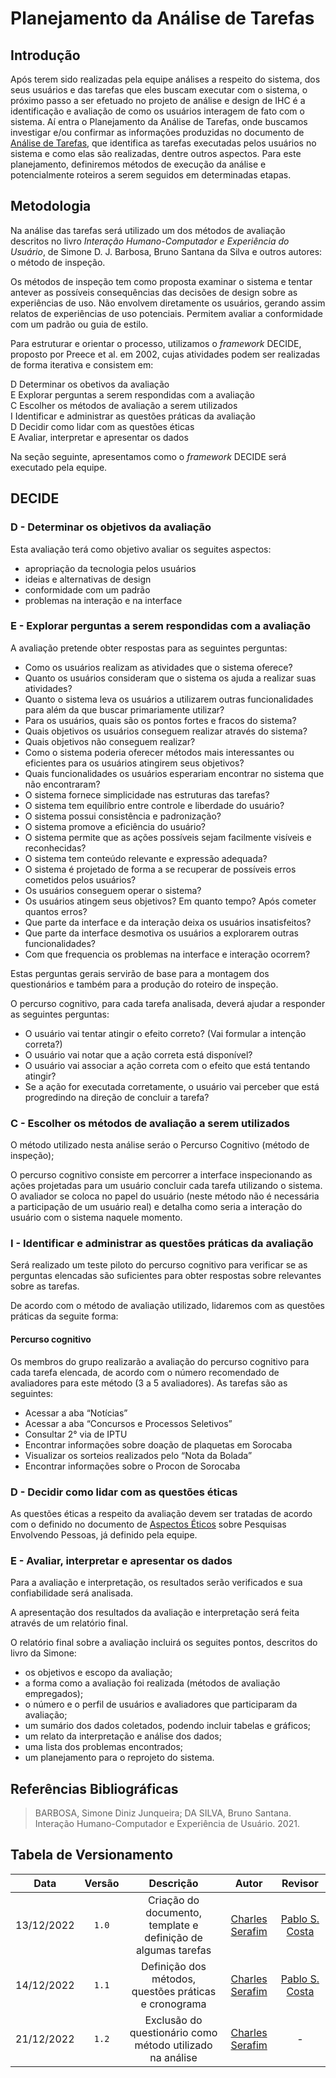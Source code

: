# Planejamento da Análise de Tarefas

## Introdução

Após terem sido realizadas pela equipe análises a respeito do sistema, dos seus usuários e das tarefas que eles buscam executar com o sistema, o próximo passo a ser efetuado no projeto de análise e design de IHC é a identificação e avaliação de como os usuários interagem de fato com o sistema. Aí entra o Planejamento da Análise de Tarefas, onde buscamos investigar e/ou confirmar as informações produzidas no documento de [Análise de Tarefas](https://interacao-humano-computador.github.io/2022.2-PrefeituraDeSorocaba/#/pages/projeto/etapa2/goms), que identifica as tarefas executadas pelos usuários no sistema e como elas são realizadas, dentre outros aspectos. Para este planejamento, definiremos métodos de execução da análise e potencialmente roteiros a serem seguidos em determinadas etapas.

## Metodologia

Na análise das tarefas será utilizado um dos métodos de avaliação descritos no livro *Interação Humano-Computador e Experiência do Usuário*, de Simone D. J. Barbosa, Bruno Santana da Silva e outros autores: o método de inspeção.

Os métodos de inspeção tem como proposta examinar o sistema e tentar antever as possíveis consequências das decisões de design sobre as experiências de uso. Não envolvem diretamente os usuários, gerando assim relatos de experiências de uso potenciais. Permitem avaliar a conformidade com um padrão ou guia de estilo.

Para estruturar e orientar o processo, utilizamos o *framework* DECIDE, proposto por Preece et al. em 2002, cujas atividades podem ser realizadas de forma iterativa e consistem em:

D	Determinar os obetivos da avaliação
<br>
E	Explorar perguntas a serem respondidas com a avaliação
<br>
C	Escolher os métodos de avaliação a serem utilizados
<br>
I	Identificar e administrar as questões práticas da avaliação
<br>
D	Decidir como lidar com as questões éticas
<br>
E	Avaliar, interpretar e apresentar os dados

Na seção seguinte, apresentamos como o *framework* DECIDE será executado pela equipe.

## DECIDE

### D - Determinar os objetivos da avaliação

Esta avaliação terá como objetivo avaliar os seguites aspectos:

- apropriação da tecnologia pelos usuários
- ideias e alternativas de design
- conformidade com um padrão
- problemas na interação e na interface

### E - Explorar perguntas a serem respondidas com a avaliação

A avaliação pretende obter respostas para as seguintes perguntas:

- Como os usuários realizam as atividades que o sistema oferece?
- Quanto os usuários consideram que o sistema os ajuda a realizar suas atividades?
- Quanto o sistema leva os usuários a utilizarem outras funcionalidades para além da que buscar primariamente utilizar?
- Para os usuários, quais são os pontos fortes e fracos do sistema?
- Quais objetivos os usuários conseguem realizar através do sistema?
- Quais objetivos não conseguem realizar?
- Como o sistema poderia oferecer métodos mais interessantes ou eficientes para os usuários atingirem seus objetivos?
- Quais funcionalidades os usuários esperariam encontrar no sistema que não encontraram?
- O sistema fornece simplicidade nas estruturas das tarefas?
- O sistema tem equilíbrio entre controle e liberdade do usuário?
- O sistema possui consistência e padronização?
- O sistema promove a eficiência do usuário?
- O sistema permite que as ações possíveis sejam facilmente visíveis e reconhecidas?
- O sistema tem conteúdo relevante e expressão adequada?
- O sistema é projetado de forma a se recuperar de possíveis erros cometidos pelos usuários?
- Os usuários conseguem operar o sistema?
- Os usuários atingem seus objetivos? Em quanto tempo? Após cometer quantos erros?
- Que parte da interface e da interação deixa os usuários insatisfeitos?
- Que parte da interface desmotiva os usuários a explorarem outras funcionalidades?
- Com que frequencia os problemas na interface e interação ocorrem?

Estas perguntas gerais servirão de base para a montagem dos questionários e também para a produção do roteiro de inspeção.

O percurso cognitivo, para cada tarefa analisada, deverá ajudar a responder as seguintes perguntas:

- O usuário vai tentar atingir o efeito correto? (Vai formular a intenção correta?)
- O usuário vai notar que a ação correta está disponível?
- O usuário vai associar a ação correta com o efeito que está tentando atingir?
- Se a ação for executada corretamente, o usuário vai perceber que está progredindo na direção de concluir a tarefa?
  
### C - Escolher os métodos de avaliação a serem utilizados

O método utilizado nesta análise seráo o Percurso Cognitivo (método de inspeção);

O percurso cognitivo consiste em percorrer a interface inspecionando as ações projetadas para um usuário concluir cada tarefa utilizando o sistema. O avaliador se coloca no papel do usuário (neste método não é necessária a participação de um usuário real) e detalha como seria a interação do usuário com o sistema naquele momento.

### I - Identificar e administrar as questões práticas da avaliação

Será realizado um teste piloto do percurso cognitivo para verificar se as perguntas elencadas são suficientes para obter respostas sobre relevantes sobre as tarefas.

De acordo com o método de avaliação utilizado, lidaremos com as questões práticas da seguite forma:

#### Percurso cognitivo

Os membros do grupo realizarão a avaliação do percurso cognitivo para cada tarefa elencada, de acordo com o número recomendado de avaliadores para este método (3 a 5 avaliadores). As tarefas são as seguintes:

- Acessar a aba “Notícias”
- Acessar a aba “Concursos e Processos Seletivos”
- Consultar 2° via de IPTU
- Encontrar informações sobre doação de plaquetas em Sorocaba
- Visualizar os sorteios realizados pelo “Nota da Bolada”
- Encontrar informações sobre o Procon de Sorocaba

### D - Decidir como lidar com as questões éticas

As questões éticas a respeito da avaliação devem ser tratadas de acordo com o definido no documento de [Aspectos Éticos](https://interacao-humano-computador.github.io/2022.2-PrefeituraDeSorocaba/#/pages/projeto/etapa2/aspectos_eticos) sobre Pesquisas Envolvendo Pessoas, já definido pela equipe.

### E - Avaliar, interpretar e apresentar os dados

Para a avaliação e interpretação, os resultados serão verificados e sua confiabilidade será analisada.

A apresentação dos resultados da avaliação e interpretação será feita através de um relatório final.

O relatório final sobre a avaliação incluirá os seguites pontos, descritos do livro da Simone:

- os objetivos e escopo da avaliação;
- a forma como a avaliação foi realizada (métodos de avaliação empregados);
- o número e o perfil de usuários e avaliadores que participaram da avaliação;
- um sumário dos dados coletados, podendo incluir tabelas e gráficos;
- um relato da interpretação e análise dos dados;
- uma lista dos problemas encontrados;
- um planejamento para o reprojeto do sistema.

## Referências Bibliográficas

> BARBOSA, Simone Diniz Junqueira; DA SILVA, Bruno Santana. Interação Humano-Computador e Experiência de Usuário. 2021.

## Tabela de Versionamento

| Data | Versão | Descrição | Autor | Revisor |
| :--: | :----: | :-------: | :---: | :-----: |
| 13/12/2022 | `1.0` | Criação do documento, template e definição de algumas tarefas | [Charles Serafim](https://github.com/charles-serafim) | [Pablo S. Costa](https://github.com/pabloheika) |
| 14/12/2022 | `1.1` | Definição dos métodos, questões práticas e cronograma | [Charles Serafim](https://github.com/charles-serafim) | [Pablo S. Costa](https://github.com/pabloheika) |
| 21/12/2022 | `1.2` | Exclusão do questionário como método utilizado na análise | [Charles Serafim](https://github.com/charles-serafim) | - |




